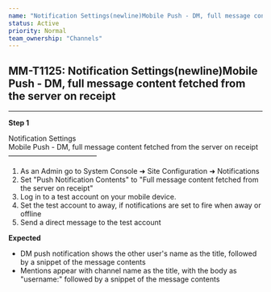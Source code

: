 ```yaml
---
name: "Notification Settings(newline)Mobile Push - DM, full message content fetched from the server on receipt"
status: Active
priority: Normal
team_ownership: "Channels"
---
```


## MM-T1125: Notification Settings(newline)Mobile Push - DM, full message content fetched from the server on receipt

---

**Step 1**

Notification Settings\
Mobile Push - DM, full message content fetched from the server on receipt\
–––––––––––––––––––––––––

1. As an Admin go to System Console ➜ Site Configuration ➜ Notifications
2. Set "Push Notification Contents" to "Full message content fetched from the server on receipt"
3. Log in to a test account on your mobile device.
4. Set the test account to away, if notifications are set to fire when away or offline
5. Send a direct message to the test account

**Expected**

- DM push notification shows the other user's name as the title, followed by a snippet of the message contents
- Mentions appear with channel name as the title, with the body as "username:" followed by a snippet of the message contents
